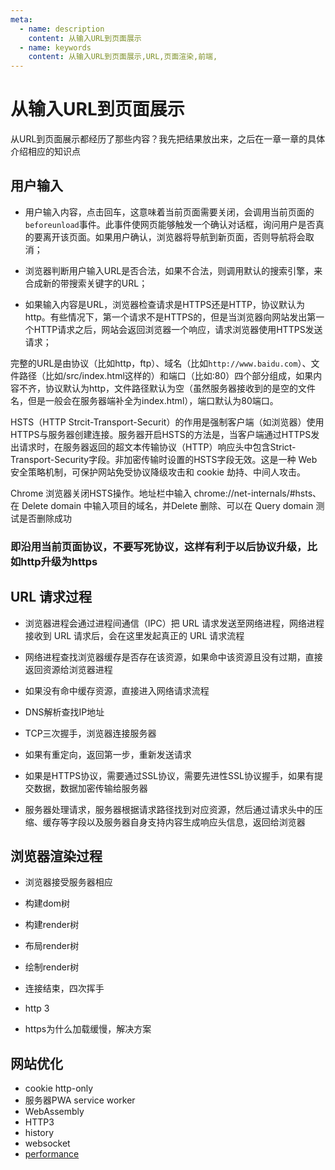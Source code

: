 ```yaml
---
meta:
  - name: description
    content: 从输入URL到页面展示
  - name: keywords
    content: 从输入URL到页面展示,URL,页面渲染,前端,
---
```

# 从输入URL到页面展示

从URL到页面展示都经历了那些内容？我先把结果放出来，之后在一章一章的具体介绍相应的知识点

## 用户输入

+ 用户输入内容，点击回车，这意味着当前页面需要关闭，会调用当前页面的`beforeunload`事件。此事件使网页能够触发一个确认对话框，询问用户是否真的要离开该页面。如果用户确认，浏览器将导航到新页面，否则导航将会取消；

+ 浏览器判断用户输入URL是否合法，如果不合法，则调用默认的搜索引擎，来合成新的带搜索关键字的URL；

+ 如果输入内容是URL，浏览器检查请求是HTTPS还是HTTP，协议默认为http。有些情况下，第一个请求不是HTTPS的，但是当浏览器向网站发出第一个HTTP请求之后，网站会返回浏览器一个响应，请求浏览器使用HTTPS发送请求；

完整的URL是由协议（比如http，ftp）、域名（比如`http://www.baidu.com`）、文件路径（比如/src/index.html这样的）和端口（比如:80）四个部分组成，如果内容不齐，协议默认为http，文件路径默认为空（虽然服务器接收到的是空的文件名，但是一般会在服务器端补全为index.html），端口默认为80端口。

HSTS（HTTP Strcit-Transport-Securit）的作用是强制客户端（如浏览器）使用HTTPS与服务器创建连接。服务器开启HSTS的方法是，当客户端通过HTTPS发出请求时，在服务器返回的超文本传输协议（HTTP）响应头中包含Strict-Transport-Security字段。非加密传输时设置的HSTS字段无效。这是一种 Web 安全策略机制，可保护网站免受协议降级攻击和 cookie 劫持、中间人攻击。

Chrome 浏览器关闭HSTS操作。地址栏中输入 chrome://net-internals/#hsts、在 Delete domain 中输入项目的域名，并Delete 删除、可以在 Query domain 测试是否删除成功

### 即沿用当前页面协议，不要写死协议，这样有利于以后协议升级，比如http升级为https

## URL 请求过程

+ 浏览器进程会通过进程间通信（IPC）把 URL 请求发送至网络进程，网络进程接收到 URL 请求后，会在这里发起真正的 URL 请求流程

+ 网络进程查找浏览器缓存是否存在该资源，如果命中该资源且没有过期，直接返回资源给浏览器进程

+ 如果没有命中缓存资源，直接进入网络请求流程

+ DNS解析查找IP地址

+ TCP三次握手，浏览器连接服务器

+ 如果有重定向，返回第一步，重新发送请求

+ 如果是HTTPS协议，需要通过SSL协议，需要先进性SSL协议握手，如果有提交数据，数据加密传输给服务器

+ 服务器处理请求，服务器根据请求路径找到对应资源，然后通过请求头中的压缩、缓存等字段以及服务器自身支持内容生成响应头信息，返回给浏览器

## 浏览器渲染过程

+ 浏览器接受服务器相应

+ 构建dom树

+ 构建render树

+ 布局render树

+ 绘制render树

+ 连接结束，四次挥手

+ http 3

+ https为什么加载缓慢，解决方案

## 网站优化

+ cookie http-only
+ 服务器PWA service worker
+ WebAssembly
+ HTTP3
+ history
+ websocket
+ [performance](https://javascript.ruanyifeng.com/bom/history.html#)
